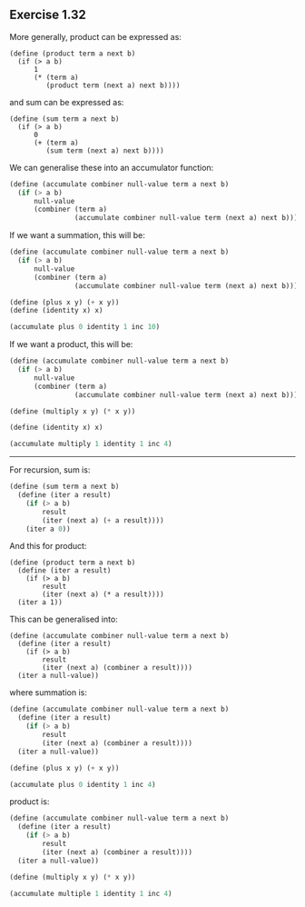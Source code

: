 ## Exercise 1.32

More generally, product can be expressed as:
```
(define (product term a next b)
  (if (> a b)
      1
      (* (term a)
         (product term (next a) next b))))
```

and sum can be expressed as:
```
(define (sum term a next b)
  (if (> a b)
      0
      (+ (term a)
         (sum term (next a) next b))))
```

We can generalise these into an accumulator function:
```scheme
(define (accumulate combiner null-value term a next b)
  (if (> a b)
      null-value
      (combiner (term a)
                (accumulate combiner null-value term (next a) next b))))
```

If we want a summation, this will be:
```scheme
(define (accumulate combiner null-value term a next b)
  (if (> a b)
      null-value
      (combiner (term a)
                (accumulate combiner null-value term (next a) next b))))

(define (plus x y) (+ x y))
(define (identity x) x)

(accumulate plus 0 identity 1 inc 10)
```

If we want a product, this will be:
```scheme
(define (accumulate combiner null-value term a next b)
  (if (> a b)
      null-value
      (combiner (term a)
                (accumulate combiner null-value term (next a) next b))))

(define (multiply x y) (* x y))

(define (identity x) x)

(accumulate multiply 1 identity 1 inc 4)
```

---
For recursion, sum is:
```scheme
(define (sum term a next b)
  (define (iter a result)
    (if (> a b)
        result
        (iter (next a) (+ a result))))
    (iter a 0))
```

And this for product:
```
(define (product term a next b)
  (define (iter a result)
    (if (> a b)
        result
        (iter (next a) (* a result))))
  (iter a 1))
```

This can be generalised into:
```
(define (accumulate combiner null-value term a next b)
  (define (iter a result)
    (if (> a b)
        result
        (iter (next a) (combiner a result))))
  (iter a null-value))
```

where summation is:
```scheme
(define (accumulate combiner null-value term a next b)
  (define (iter a result)
    (if (> a b)
        result
        (iter (next a) (combiner a result))))
  (iter a null-value))

(define (plus x y) (+ x y))

(accumulate plus 0 identity 1 inc 4)
```

product is:
```scheme
(define (accumulate combiner null-value term a next b)
  (define (iter a result)
    (if (> a b)
        result
        (iter (next a) (combiner a result))))
  (iter a null-value))

(define (multiply x y) (* x y))

(accumulate multiple 1 identity 1 inc 4)
```